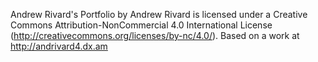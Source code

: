 Andrew Rivard's Portfolio by Andrew Rivard is licensed under a Creative Commons Attribution-NonCommercial 4.0 International License (http://creativecommons.org/licenses/by-nc/4.0/). Based on a work at http://andrivard4.dx.am

